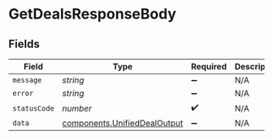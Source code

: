 # GetDealsResponseBody


## Fields

| Field                                                                        | Type                                                                         | Required                                                                     | Description                                                                  |
| ---------------------------------------------------------------------------- | ---------------------------------------------------------------------------- | ---------------------------------------------------------------------------- | ---------------------------------------------------------------------------- |
| `message`                                                                    | *string*                                                                     | :heavy_minus_sign:                                                           | N/A                                                                          |
| `error`                                                                      | *string*                                                                     | :heavy_minus_sign:                                                           | N/A                                                                          |
| `statusCode`                                                                 | *number*                                                                     | :heavy_check_mark:                                                           | N/A                                                                          |
| `data`                                                                       | [components.UnifiedDealOutput](../../models/components/unifieddealoutput.md) | :heavy_minus_sign:                                                           | N/A                                                                          |